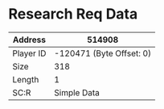 
#  Research Req Data
Address   | 514908
----------|-------------
Player ID | -120471 (Byte Offset: 0)
Size 	  | 318
Length 	  | 1
SC:R      | Simple Data


